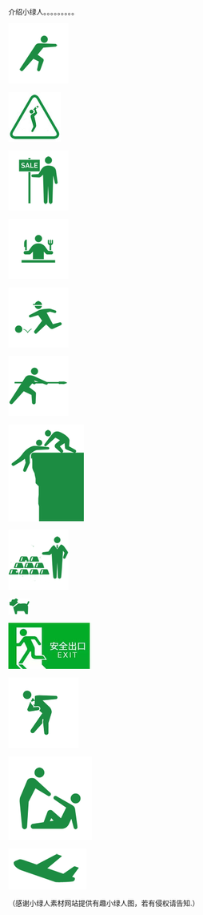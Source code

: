 介绍小绿人。。。。。。。。。


![介绍小绿人](https://github.com/ywangnccu/ywang/blob/main/images/Greenicon/PUSH.png)


![介绍小绿人](https://github.com/ywangnccu/ywang/blob/main/images/Greenicon/Drunken.jpg)


![介绍小绿人](https://github.com/ywangnccu/ywang/blob/main/images/Greenicon/Sale.png)


![介绍小绿人](https://github.com/ywangnccu/ywang/blob/main/images/Greenicon/KnifeFork.png)


![介绍小绿人](https://github.com/ywangnccu/ywang/blob/main/images/Greenicon/Kick.png)


![介绍小绿人](https://github.com/ywangnccu/ywang/blob/main/images/Greenicon/Sword.png)


![介绍小绿人](https://github.com/ywangnccu/ywang/blob/main/images/Greenicon/Friend.png)


![介绍小绿人](https://github.com/ywangnccu/ywang/blob/main/images/Greenicon/WEALTH.png)


![介绍小绿人](https://github.com/ywangnccu/ywang/blob/main/images/Greenicon/Dog.png)


![介绍小绿人](https://github.com/ywangnccu/ywang/blob/main/images/Greenicon/Safe.jpg)


![介绍小绿人](https://github.com/ywangnccu/ywang/blob/main/images/Greenicon/Gentleman.png)


![介绍小绿人](https://github.com/ywangnccu/ywang/blob/main/images/Greenicon/Help.png)


![介绍小绿人](https://github.com/ywangnccu/ywang/blob/main/images/Greenicon/Plane.png)


（感谢小绿人素材网站提供有趣小绿人图，若有侵权请告知.）
